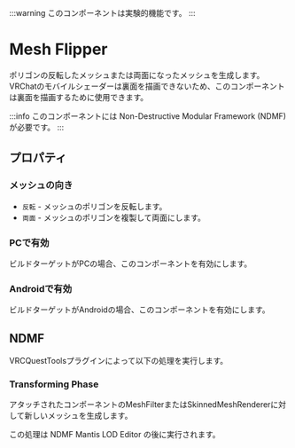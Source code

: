 :::warning
このコンポーネントは実験的機能です。
:::

# Mesh Flipper

ポリゴンの反転したメッシュまたは両面になったメッシュを生成します。
VRChatのモバイルシェーダーは裏面を描画できないため、このコンポーネントは裏面を描画するために使用できます。

:::info
このコンポーネントには Non-Destructive Modular Framework (NDMF) が必要です。
:::

## プロパティ

### メッシュの向き

- `反転` - メッシュのポリゴンを反転します。
- `両面` - メッシュのポリゴンを複製して両面にします。

### PCで有効

ビルドターゲットがPCの場合、このコンポーネントを有効にします。

### Androidで有効

ビルドターゲットがAndroidの場合、このコンポーネントを有効にします。

## NDMF

VRCQuestToolsプラグインによって以下の処理を実行します。

### Transforming Phase

アタッチされたコンポーネントのMeshFilterまたはSkinnedMeshRendererに対して新しいメッシュを生成します。

この処理は NDMF Mantis LOD Editor の後に実行されます。
